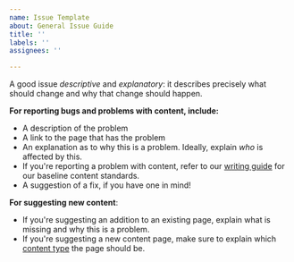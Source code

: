 ```yaml
---
name: Issue Template
about: General Issue Guide
title: ''
labels: ''
assignees: ''

---
```


A good issue _descriptive_ and _explanatory_: it describes precisely what should change and why that change should happen.

**For reporting bugs and problems with content, include:**

- A description of the problem
- A link to the page that has the problem
- An explanation as to why this is a problem. Ideally, explain _who_ is affected by this.
- If you're reporting a problem with content, refer to our [writing guide](https://github.com/solidjs/solid-docs-next/blob/main/WRITING.md) for our baseline content standards.
- A suggestion of a fix, if you have one in mind!


**For suggesting new content**:
- If you're suggesting an addition to an existing page, explain what is missing and why this is a problem.
- If you're suggesting a new content page, make sure to explain which [content type](https://github.com/solidjs/solid-docs-next/blob/main/WRITING.md#content-types) the page should be.
